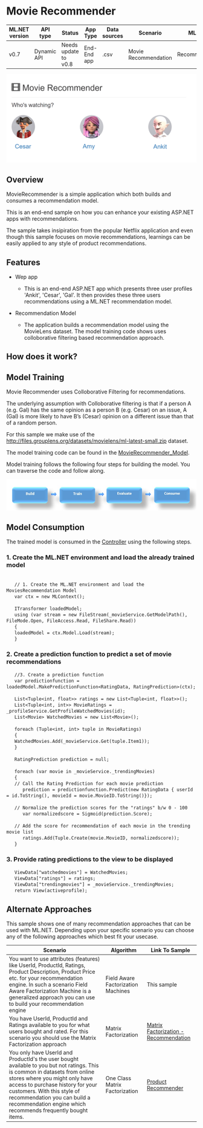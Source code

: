 # Movie Recommender 

| ML.NET version | API type          | Status                        | App Type    | Data sources | Scenario            | ML Task                   | Algorithms                  |
|----------------|-------------------|-------------------------------|-------------|-----------|---------------------|---------------------------|-----------------------------|
|v0.7| Dynamic API | Needs update to v0.8 | End-End app | .csv | Movie Recommendation | Recommendation | Field Aware Factorization Machines |

![Alt Text](https://github.com/dotnet/machinelearning-samples/blob/master/samples/csharp/end-to-end-apps/Recommendation-MovieRecommender/MovieRecommender/movierecommender/wwwroot/images/movierecommender.gif)

## Overview

MovieRecommender is a simple application which both builds and consumes a recommendation model. 

This is an end-end sample on how you can enhance your existing ASP.NET apps with recommendations. 

The sample takes insipiration from the popular Netflix application and even though this sample focuses on movie recommendations, learnings can be easily applied to any style of product recommendations. 

## Features
* Wep app 
    * This is an end-end ASP.NET app which presents three user profiles 'Ankit', 'Cesar', 'Gal'. It then provides these three users 
      recommendations using a ML.NET recommendation model.   

* Recommendation Model 
    * The application builds a recommendation model using the MovieLens dataset. The model training code shows 
      uses colloborative filtering based recommendation approach. 

## How does it work?

## Model Training 

Movie Recommender uses Colloborative Filtering for recommendations. 

The underlying assumption with Colloborative filtering is that if a person A (e.g. Gal) has the same opinion as a person B (e.g. Cesar) on an issue, A (Gal) is more likely to have B’s (Cesar) opinion on a different issue than that of a random person. 

For this sample we make use of the http://files.grouplens.org/datasets/movielens/ml-latest-small.zip dataset. 

The model training code can be found in the [MovieRecommender_Model](https://github.com/dotnet/machinelearning-samples/tree/master/samples/csharp/end-to-end-apps/Recommendation-MovieRecommender/MovieRecommender_Model).

Model training follows the following four steps for building the model. You can traverse the code and follow along. 

![Build -> Train -> Evaluate -> Consume](https://github.com/dotnet/machinelearning-samples/blob/master/samples/csharp/getting-started/shared_content/modelpipeline.png)

## Model Consumption

The trained model is consumed in the [Controller](https://github.com/dotnet/machinelearning-samples/blob/master/samples/csharp/end-to-end-apps/Recommendation-MovieRecommender/MovieRecommender/movierecommender/Controllers/MoviesController.cs#L60) using the following steps. 

### 1. Create the ML.NET environment and load the already trained model

```CSharp

   // 1. Create the ML.NET environment and load the MoviesRecommendation Model
   var ctx = new MLContext();
            
   ITransformer loadedModel;
   using (var stream = new FileStream(_movieService.GetModelPath(), FileMode.Open, FileAccess.Read, FileShare.Read))
   {
   loadedModel = ctx.Model.Load(stream);
   }
 ```
### 2. Create a prediction function to predict a set of movie recommendations 

```CSharp
   //3. Create a prediction function
   var predictionfunction = loadedModel.MakePredictionFunction<RatingData, RatingPrediction>(ctx);
            
   List<Tuple<int, float>> ratings = new List<Tuple<int, float>>();
   List<Tuple<int, int>> MovieRatings = _profileService.GetProfileWatchedMovies(id);
   List<Movie> WatchedMovies = new List<Movie>();

   foreach (Tuple<int, int> tuple in MovieRatings)
   {
   WatchedMovies.Add(_movieService.Get(tuple.Item1));
   }
   
   RatingPrediction prediction = null;
   
   foreach (var movie in _movieService._trendingMovies)
   {
   // Call the Rating Prediction for each movie prediction
      prediction = predictionfunction.Predict(new RatingData { userId = id.ToString(), movieId = movie.MovieID.ToString()});
              
   // Normalize the prediction scores for the "ratings" b/w 0 - 100
      var normalizedscore = Sigmoid(prediction.Score);

   // Add the score for recommendation of each movie in the trending movie list
      ratings.Add(Tuple.Create(movie.MovieID, normalizedscore));
   }
 ```

### 3. Provide rating predictions to the view to be displayed

```CSharp
   ViewData["watchedmovies"] = WatchedMovies;
   ViewData["ratings"] = ratings;
   ViewData["trendingmovies"] = _movieService._trendingMovies;
   return View(activeprofile);
 ```

## Alternate Approaches 
This sample shows one of many recommendation approaches that can be used with ML.NET. Depending upon your specific scenario you can choose any of the following approaches which best fit your usecase. 

| Scenario | Algorithm | Link To Sample
| --- | --- | --- | 
| You want to use attributes (features) like UserId, ProductId, Ratings, Product Description, Product Price etc. for your  recommendation engine. In such a scenario Field Aware Factorization Machine is a generalized approach you can use to build your recommendation engine | Field Aware Factorization Machines | This sample | 
| You have  UserId, ProductId and Ratings available to you for what users bought and rated. For this scenario you should use the Matrix Factorization approach | Matrix Factorization | [Matrix Factorization - Recommendation](https://github.com/dotnet/machinelearning-samples/tree/master/samples/csharp/getting-started/MatrixFactorization_MovieRecommendation)| 
| You only have UserId and ProductId's the user bought available to you but not ratings. This is  common in datasets from online stores where you might only have access to purchase history for your customers. With this style of recommendation you can build a recommendation engine which recommends frequently bought items. | One Class Matrix Factorization | [Product Recommender](https://github.com/dotnet/machinelearning-samples/tree/master/samples/csharp/getting-started/MatrixFactorization_ProductRecommendation) | 



